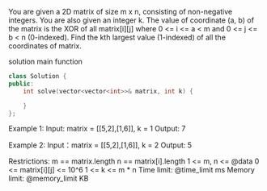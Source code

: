 You are given a 2D matrix of size m x n, consisting of non-negative integers. You are also given an integer k.
The value of coordinate (a, b) of the matrix is the XOR of all matrix[i][j] where 0 <= i <= a < m and 0 <= j <= b < n (0-indexed).
Find the kth largest value (1-indexed) of all the coordinates of matrix.

solution main function
```cpp
class Solution {
public:
    int solve(vector<vector<int>>& matrix, int k) {

    }
};
```

Example 1:
Input: matrix = [[5,2],[1,6]], k = 1
Output: 7

Example 2:
Input：matrix = [[5,2],[1,6]], k = 2
Output: 5

Restrictions:
m == matrix.length
n == matrix[i].length
1 <= m, n <= @data
0 <= matrix[i][j] <= 10^6
1 <= k <= m * n
Time limit: @time_limit ms
Memory limit: @memory_limit KB